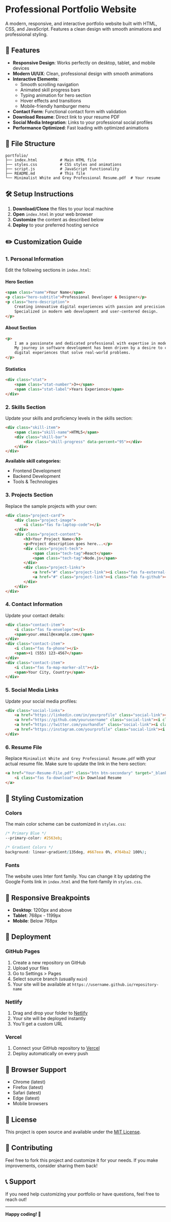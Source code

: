 # Professional Portfolio Website

A modern, responsive, and interactive portfolio website built with HTML, CSS, and JavaScript. Features a clean design with smooth animations and professional styling.

## 🚀 Features

- **Responsive Design**: Works perfectly on desktop, tablet, and mobile devices
- **Modern UI/UX**: Clean, professional design with smooth animations
- **Interactive Elements**: 
  - Smooth scrolling navigation
  - Animated skill progress bars
  - Typing animation for hero section
  - Hover effects and transitions
  - Mobile-friendly hamburger menu
- **Contact Form**: Functional contact form with validation
- **Download Resume**: Direct link to your resume PDF
- **Social Media Integration**: Links to your professional social profiles
- **Performance Optimized**: Fast loading with optimized animations

## 📁 File Structure

```
portfolio/
├── index.html          # Main HTML file
├── styles.css          # CSS styles and animations
├── script.js           # JavaScript functionality
├── README.md           # This file
└── Minimalist White and Grey Professional Resume.pdf  # Your resume
```

## 🛠️ Setup Instructions

1. **Download/Clone** the files to your local machine
2. **Open** `index.html` in your web browser
3. **Customize** the content as described below
4. **Deploy** to your preferred hosting service

## ✏️ Customization Guide

### 1. Personal Information

Edit the following sections in `index.html`:

#### Hero Section
```html
<span class="name">Your Name</span>
<p class="hero-subtitle">Professional Developer & Designer</p>
<p class="hero-description">
    Creating innovative digital experiences with passion and precision. 
    Specialized in modern web development and user-centered design.
</p>
```

#### About Section
```html
<p>
    I am a passionate and dedicated professional with expertise in modern web technologies. 
    My journey in software development has been driven by a desire to create meaningful 
    digital experiences that solve real-world problems.
</p>
```

#### Statistics
```html
<div class="stat">
    <span class="stat-number">3+</span>
    <span class="stat-label">Years Experience</span>
</div>
```

### 2. Skills Section

Update your skills and proficiency levels in the skills section:

```html
<div class="skill-item">
    <span class="skill-name">HTML5</span>
    <div class="skill-bar">
        <div class="skill-progress" data-percent="95"></div>
    </div>
</div>
```

**Available skill categories:**
- Frontend Development
- Backend Development
- Tools & Technologies

### 3. Projects Section

Replace the sample projects with your own:

```html
<div class="project-card">
    <div class="project-image">
        <i class="fas fa-laptop-code"></i>
    </div>
    <div class="project-content">
        <h3>Your Project Name</h3>
        <p>Project description goes here...</p>
        <div class="project-tech">
            <span class="tech-tag">React</span>
            <span class="tech-tag">Node.js</span>
        </div>
        <div class="project-links">
            <a href="#" class="project-link"><i class="fas fa-external-link-alt"></i> Live Demo</a>
            <a href="#" class="project-link"><i class="fab fa-github"></i> Code</a>
        </div>
    </div>
</div>
```

### 4. Contact Information

Update your contact details:

```html
<div class="contact-item">
    <i class="fas fa-envelope"></i>
    <span>your.email@example.com</span>
</div>
<div class="contact-item">
    <i class="fas fa-phone"></i>
    <span>+1 (555) 123-4567</span>
</div>
<div class="contact-item">
    <i class="fas fa-map-marker-alt"></i>
    <span>Your City, Country</span>
</div>
```

### 5. Social Media Links

Update your social media profiles:

```html
<div class="social-links">
    <a href="https://linkedin.com/in/yourprofile" class="social-link"><i class="fab fa-linkedin"></i></a>
    <a href="https://github.com/yourusername" class="social-link"><i class="fab fa-github"></i></a>
    <a href="https://twitter.com/yourhandle" class="social-link"><i class="fab fa-twitter"></i></a>
    <a href="https://instagram.com/yourprofile" class="social-link"><i class="fab fa-instagram"></i></a>
</div>
```

### 6. Resume File

Replace `Minimalist White and Grey Professional Resume.pdf` with your actual resume file. Make sure to update the link in the hero section:

```html
<a href="Your-Resume-File.pdf" class="btn btn-secondary" target="_blank">
    <i class="fas fa-download"></i> Download Resume
</a>
```

## 🎨 Styling Customization

### Colors
The main color scheme can be customized in `styles.css`:

```css
/* Primary Blue */
--primary-color: #2563eb;

/* Gradient Colors */
background: linear-gradient(135deg, #667eea 0%, #764ba2 100%);
```

### Fonts
The website uses Inter font family. You can change it by updating the Google Fonts link in `index.html` and the font-family in `styles.css`.

## 📱 Responsive Breakpoints

- **Desktop**: 1200px and above
- **Tablet**: 768px - 1199px
- **Mobile**: Below 768px

## 🚀 Deployment

### GitHub Pages
1. Create a new repository on GitHub
2. Upload your files
3. Go to Settings > Pages
4. Select source branch (usually `main`)
5. Your site will be available at `https://username.github.io/repository-name`

### Netlify
1. Drag and drop your folder to [Netlify](https://netlify.com)
2. Your site will be deployed instantly
3. You'll get a custom URL

### Vercel
1. Connect your GitHub repository to [Vercel](https://vercel.com)
2. Deploy automatically on every push

## 🔧 Browser Support

- Chrome (latest)
- Firefox (latest)
- Safari (latest)
- Edge (latest)
- Mobile browsers

## 📝 License

This project is open source and available under the [MIT License](LICENSE).

## 🤝 Contributing

Feel free to fork this project and customize it for your needs. If you make improvements, consider sharing them back!

## 📞 Support

If you need help customizing your portfolio or have questions, feel free to reach out!

---

**Happy coding! 🎉**
